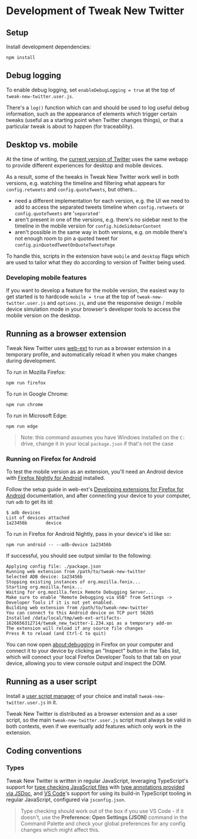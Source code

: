 # Development of Tweak New Twitter

## Setup

Install development dependencies:

```shell
npm install
```

## Debug logging

To enable debug logging, set `enableDebugLogging = true` at the top of `tweak-new-twitter.user.js`.

There's a `log()` function which can and should be used to log useful debug information, such as the appearance of elements which trigger certain tweaks (useful as a starting point when Twitter changes things), or that a particular tweak is about to happen (for traceability).

## Desktop vs. mobile

At the time of writing, the [current version of Twitter](https://blog.twitter.com/engineering/en_us/topics/infrastructure/2019/buildingthenewtwitter) uses the same webapp to provide different experiences for desktop and mobile devices.

As a result, some of the tweaks in Tweak New Twitter work well in both versions, e.g. watching the timeline and filtering what appears for `config.retweets` and `config.quoteTweets`, but others…

- need a different implementation for each version, e.g. the UI we need to add to access the separated tweets timeline when `config.retweets` or `config.quoteTweets` are '`separated'`
- aren't present in one of the versions, e.g. there's no sidebar next to the timeline in the mobile version for `config.hideSidebarContent`
- aren't possible in the same way in both versions, e.g. on mobile there's not enough room to pin a quoted tweet for `config.pinQuotedTweetOnQuoteTweetsPage`

To handle this, scripts in the extension have `mobile` and `desktop` flags which are used to tailor what they do according to version of Twitter being used.

### Developing mobile features

If you want to develop a feature for the mobile version, the easiest way to get started is to hardcode `mobile = true` at the top of `tweak-new-twitter.user.js` and `options.js`, and use the responsive design / mobile device simulation mode in your browser's developer tools to access the mobile version on the desktop.

## Running as a browser extension

Tweak New Twitter uses [web-ext](https://github.com/mozilla/web-ext#web-ext) to run as a browser extension in a temporary profile, and automatically reload it when you make changes during development.

To run in Mozilla Firefox:

```shell
npm run firefox
```

To run in Google Chrome:

```shell
npm run chrome
```

To run in Microsoft Edge:

```shell
npm run edge
```

> Note: this command assumes you have Windows installed on the `C:` drive, change it in your local `package.json` if that's not the case

### Running on Firefox for Android

To test the mobile version as an extension, you'll need an Android device with [Firefox Nightly for Android](https://play.google.com/store/apps/details?id=org.mozilla.fenix) installed.

Follow the setup guide in web-ext's [Developing extensions for Firefox for Android](https://extensionworkshop.com/documentation/develop/developing-extensions-for-firefox-for-android/) documentation, and after connecting your device to your computer, run `adb` to get its id:

```shell
$ adb devices
List of devices attached
1a23456b       device
```

To run in Firefox for Android Nightly, pass in your device's id like so:

```shell
npm run android -- --adb-device 1a23456b
```

If successful, you should see output similar to the following:

```
Applying config file: ./package.json
Running web extension from /path/to/tweak-new-twitter
Selected ADB device: 1a23456b
Stopping existing instances of org.mozilla.fenix...
Starting org.mozilla.fenix...
Waiting for org.mozilla.fenix Remote Debugging Server...
Make sure to enable "Remote Debugging via USB" from Settings -> Developer Tools if it is not yet enabled.
Building web extension from /path/to/tweak-new-twitter
You can connect to this Android device on TCP port 56265
Installed /data/local/tmp/web-ext-artifacts-1626656312714/tweak_new_twitter-1.234.xpi as a temporary add-on
The extension will reload if any source file changes
Press R to reload (and Ctrl-C to quit)
```

You can now open [about:debugging](about:debugging) in Firefox on your computer and connect it to your device by clicking an "Inspect" button in the Tabs list, which will connect your local Firefox Developer Tools to that tab on your device, allowing you to view console output and inspect the DOM.

## Running as a user script

Install a [user script manager](https://greasyfork.org/en#home-step-1) of your choice and install `tweak-new-twitter.user.js` in it.

Tweak New Twitter is distributed as a browser extension and as a user script, so the main `tweak-new-twitter.user.js` script must always be valid in both contexts, even if we eventually add features which only work in the extension.

## Coding conventions

### Types

Tweak New Twitter is written in regular JavaScript, leveraging TypeScript's support for [type checking JavaScript files](https://www.typescriptlang.org/docs/handbook/type-checking-javascript-files.html) with [type annotations provided via JSDoc](https://www.typescriptlang.org/docs/handbook/jsdoc-supported-types.html), and [VS Code](https://code.visualstudio.com/)'s support for using its build-in TypeScript tooling in regular JavaScript, configured via `jsconfig.json`.

> Type checking should work out of the box if you use VS Code - if it doesn't, use the **Preference: Open Settings (JSON)** command in the Command Palette and check your global preferences for any config changes which might affect this.